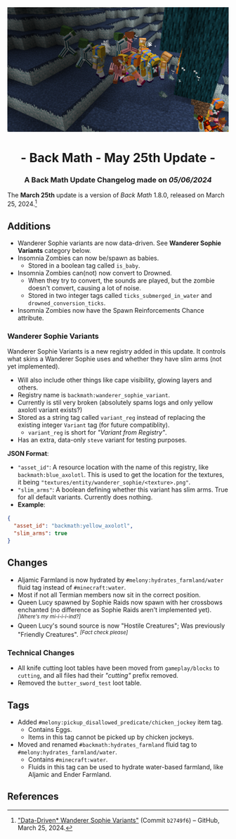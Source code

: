 <div style="text-align: center;"> <img src=ChangelogPhoto.png width="1500"> </div>

# <div style="text-align: center;">- Back Math - May 25th Update -</div>
### <div style="text-align: center;">A Back Math Update Changelog made on *05/06/2024*</div>

The **March 25th** update is a version of *Back Math* 1.8.0, released on March 25, 2024.[^1]

## Additions
- Wanderer Sophie variants are now data-driven. See **Wanderer Sophie Variants** category below.
- Insomnia Zombies can now be/spawn as babies.
  - Stored in a boolean tag called `is_baby`.
- Insomnia Zombies can(not) now convert to Drowned.
  - When they try to convert, the sounds are played, but the zombie doesn't convert, causing a lot of noise.
  - Stored in two integer tags called `ticks_submerged_in_water` and `drowned_conversion_ticks`.
- Insomnia Zombies now have the Spawn Reinforcements Chance attribute.

### Wanderer Sophie Variants
Wanderer Sophie Variants is a new registry added in this update. It controls what skins a Wanderer Sophie uses and whether they have slim arms (not yet implemented).
  - Will also include other things like cape visibility, glowing layers and others.
  - Registry name is `backmath:wanderer_sophie_variant`.
  - Currently is stil very broken (absolutely spams logs and only yellow axolotl variant exists?)
  - Stored as a string tag called `variant_reg` instead of replacing the existing integer `Variant` tag (for future compatiblity).
    - `variant_reg` is short for *"Variant from Registry"*.
  - Has an extra, data-only `steve` variant for testing purposes.

**JSON Format**:
- `"asset_id"`: A resource location with the name of this registry, like `backmath:blue_axolotl`. This is used to get the location for the textures, it being `"textures/entity/wanderer_sophie/<texture>.png"`.
- `"slim_arms"`: A boolean defining whether this variant has slim arms. True for all default variants. Currently does nothing.
- **Example**:

```json
{
  "asset_id": "backmath:yellow_axolotl",
  "slim_arms": true
}
```

## Changes
- Aljamic Farmland is now hydrated by `#melony:hydrates_farmland/water` fluid tag instead of `#minecraft:water`.
- Most if not all Termian members now sit in the correct position.
- Queen Lucy spawned by Sophie Raids now spawn with her crossbows enchanted (no difference as Sophie Raids aren't implemented yet). <sup>*[Where's my mi-i-i-i-ind?]*</sup>
- Queen Lucy's sound source is now "Hostile Creatures"; Was previously "Friendly Creatures". <sup>*[Fact check please]*</sup>

### Technical Changes
- All knife cutting loot tables have been moved from `gameplay/blocks` to `cutting`, and all files had their *"cutting"* prefix removed.
- Removed the `butter_sword_test` loot table.

## Tags
- Added `#melony:pickup_disallowed_predicate/chicken_jockey` item tag.
  - Contains Eggs.
  - Items in this tag cannot be picked up by chicken jockeys.
- Moved and renamed `#backmath:hydrates_farmland` fluid tag to `#melony:hydrates_farmland/water`.
  - Contains `#minecraft:water`.
  - Fluids in this tag can be used to hydrate water-based farmland, like Aljamic and Ender Farmland.

## References
[^1]: ["Data-Driven* Wanderer Sophie Variants"](https://github.com/Fabricio20106/Back-Math/commit/b2749f6ea5a35acce388d8124dc510041b8bf59c) (Commit `b2749f6`) – GitHub, March 25, 2024.